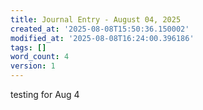 ```yaml
---
title: Journal Entry - August 04, 2025
created_at: '2025-08-08T15:50:36.150002'
modified_at: '2025-08-08T16:24:00.396186'
tags: []
word_count: 4
version: 1
---
```


testing for Aug 4